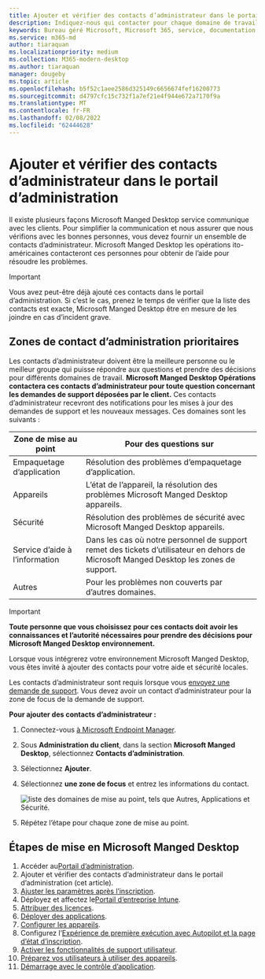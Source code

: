 ```yaml
---
title: Ajouter et vérifier des contacts d’administrateur dans le portail d’administration
description: Indiquez-nous qui contacter pour chaque domaine de travail.
keywords: Bureau géré Microsoft, Microsoft 365, service, documentation
ms.service: m365-md
author: tiaraquan
ms.localizationpriority: medium
ms.collection: M365-modern-desktop
ms.author: tiaraquan
manager: dougeby
ms.topic: article
ms.openlocfilehash: b5f52c1aee2586d325149c6656674fef16200773
ms.sourcegitcommit: d4797cfc15c732f1a7ef21e4f944e672a7170f9a
ms.translationtype: MT
ms.contentlocale: fr-FR
ms.lasthandoff: 02/08/2022
ms.locfileid: "62444628"
---
```

# <a name="add-and-verify-admin-contacts-in-the-admin-portal"></a>Ajouter et vérifier des contacts d’administrateur dans le portail d’administration

Il existe plusieurs façons Microsoft Manged Desktop service communique avec les clients. Pour simplifier la communication et nous assurer que nous vérifions avec les bonnes personnes, vous devez fournir un ensemble de contacts d’administrateur. Microsoft Manged Desktop les opérations ito-américaines contacteront ces personnes pour obtenir de l’aide pour résoudre les problèmes.

> [!IMPORTANT]
> Vous avez peut-être déjà ajouté ces contacts dans le portail d’administration. Si c’est le cas, prenez le temps de vérifier que la liste des contacts est exacte, Microsoft Manged Desktop être en  mesure de les joindre en cas d’incident grave.

## <a name="admin-contact-areas-of-focus"></a>Zones de contact d’administration prioritaires

Les contacts d’administrateur doivent être la meilleure personne ou le meilleur groupe qui puisse répondre aux questions et prendre des décisions pour différents domaines de travail. **Microsoft Manged Desktop Opérations contactera ces contacts d’administrateur pour toute question concernant les demandes de support déposées par le client.** Ces contacts d’administrateur recevront des notifications pour les mises à jour des demandes de support et les nouveaux messages. Ces domaines sont les suivants :

| Zone de mise au point | Pour des questions sur |
| ----- | ----- |
| Empaquetage d’application | Résolution des problèmes d’empaquetage d’application. |
| Appareils | L’état de l’appareil, la résolution des problèmes Microsoft Manged Desktop appareils. |
| Sécurité | Résolution des problèmes de sécurité avec Microsoft Manged Desktop appareils. |
| Service d’aide à l’information | Dans les cas où notre personnel de support remet des tickets d’utilisateur en dehors de Microsoft Manged Desktop les zones de support. |
| Autres | Pour les problèmes non couverts par d’autres domaines. |

> [!IMPORTANT]
> **Toute personne que vous choisissez pour ces contacts doit avoir les connaissances et l’autorité nécessaires pour prendre des décisions pour Microsoft Manged Desktop environnement.**

Lorsque vous intégrerez votre environnement Microsoft Manged Desktop, vous êtes invité à ajouter des contacts pour votre aide et sécurité locales.

Les contacts d’administrateur sont requis lorsque vous [envoyez une demande de support](../service-description/support.md). Vous devez avoir un contact d’administrateur pour la zone de focus de la demande de support.

**Pour ajouter des contacts d’administrateur :**

1. Connectez-vous [à Microsoft Endpoint Manager](https://endpoint.microsoft.com).
1. Sous **Administration du client**, dans la section **Microsoft Manged Desktop**, sélectionnez **Contacts d’administration**.
1. Sélectionnez **Ajouter**.
1. Sélectionnez **une zone de focus** et entrez les informations du contact.

    ![liste des domaines de mise au point, tels que Autres, Applications et Sécurité.](../../media/areaoffocus.png)

1. Répétez l’étape pour chaque zone de mise au point.

## <a name="steps-to-get-started-with-microsoft-managed-desktop"></a>Étapes de mise en Microsoft Manged Desktop

1. Accéder au[Portail d’administration](access-admin-portal.md).
1. Ajouter et vérifier des contacts d’administrateur dans le portail d’administration (cet article).
1. [Ajuster les paramètres après l’inscription](conditional-access.md).
1. Déployez et affectez le[Portail d’entreprise Intune](company-portal.md).
1. [Attribuer des licences](assign-licenses.md).
1. [Déployer des applications](deploy-apps.md).
1. [Configurer les appareils](set-up-devices.md).
1. Configurez l’[Expérience de première exécution avec Autopilot et la page d’état d’inscription](esp-first-run.md).
1. [Activer les fonctionnalités de support utilisateur](enable-support.md).
1. [Préparez vos utilisateurs à utiliser des appareils](get-started-devices.md).
1. [Démarrage avec le contrôle d’application](get-started-app-control.md).
